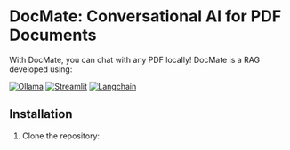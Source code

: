 # DocMate: Conversational AI for PDF Documents

With DocMate, you can chat with any PDF locally! DocMate is a RAG developed using:

[![Ollama](https://img.shields.io/badge/Ollama-Ollama-blue)](https://ollama.com/)
[![Streamlit](https://img.shields.io/badge/Streamlit-Streamlit-orange)](https://streamlit.io/)
[![Langchain](https://img.shields.io/badge/Langchain-Langchain-green)](https://www.langchain.com/)



## Installation

1. Clone the repository:
